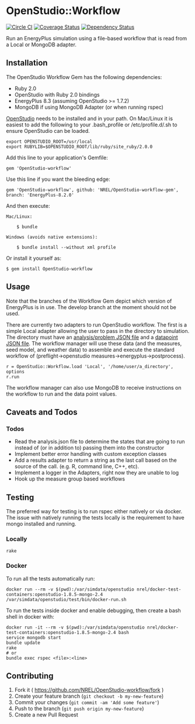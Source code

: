# OpenStudio::Workflow
[![Circle CI](https://circleci.com/gh/NREL/OpenStudio-workflow-gem/tree/EnergyPlus-8.3.0.svg?style=svg)](https://circleci.com/gh/NREL/OpenStudio-workflow-gem/tree/EnergyPlus-8.3.0)
[![Coverage Status](https://coveralls.io/repos/NREL/OpenStudio-workflow-gem/badge.svg?branch=docker-tests&service=github)](https://coveralls.io/github/NREL/OpenStudio-workflow-gem?branch=EnergyPlus-8.3.0) [![Dependency Status](https://www.versioneye.com/user/projects/5531fb7b10e714121100102e/badge.svg?style=flat)](https://www.versioneye.com/user/projects/5531fb7b10e714121100102e)

Run an EnergyPlus simulation using a file-based workflow that is read from a Local or MongoDB adapter.

## Installation

The OpenStudio Workflow Gem has the following dependencies:

* Ruby 2.0
* OpenStudio with Ruby 2.0 bindings
* EnergyPlus 8.3 (assuming OpenStudio >= 1.7.2)
* MongoDB if using MongoDB Adapter (or when running rspec)

[OpenStudio](http://developer.nrel.gov/downloads/buildings/openstudio/builds/) needs to be installed
and in your path.  On Mac/Linux it is easiest to add the following to your .bash_profile or /etc/profile.d/<file>.sh to ensure OpenStudio can be loaded.

    export OPENSTUDIO_ROOT=/usr/local
    export RUBYLIB=$OPENSTUDIO_ROOT/lib/ruby/site_ruby/2.0.0

Add this line to your application's Gemfile:

    gem 'OpenStudio-workflow'

Use this line if you want the bleeding edge:

    gem 'OpenStudio-workflow', github: 'NREL/OpenStudio-workflow-gem', branch: 'EnergyPlus-8.2.0'

And then execute:
    
    Mac/Linux:

        $ bundle
        
    Windows (avoids native extensions):
    
        $ bundle install --without xml profile

Or install it yourself as:
    
    $ gem install OpenStudio-workflow
    
## Usage

Note that the branches of the Workflow Gem depict which version of EnergyPlus is in use. The develop branch at the
moment should not be used.

There are currently two adapters to run OpenStudio workflow. The first is a simple Local adapter
allowing the user to pass in the directory to simulation. The directory must have an
[analysis/problem JSON file](spec/files/local_ex1/analysis_1.json) and a [datapoint JSON file](spec/files/local_ex1/datapoint_1.json).
The workflow manager will use these data (and the measures, seed model, and weather data) to assemble and
execute the standard workflow of (preflight->openstudio measures->energyplus->postprocess).

    r = OpenStudio::Workflow.load 'Local', '/home/user/a_directory', options
    r.run

The workflow manager can also use MongoDB to receive instructions on the workflow to run and the data point values.

## Caveats and Todos

### Todos

* Read the analysis.json file to determine the states that are going to run instead of (or in addition to) passing them into the constructor
* Implement better error handling with custom exception classes
* Add a results adapter to return a string as the last call based on the source of the call. (e.g. R, command line, C++, etc).
* Implement a logger in the Adapters, right now they are unable to log
* Hook up the measure group based workflows

## Testing

The preferred way for testing is to run rspec either natively or via docker. The issue with natively running the tests locally is the requirement to have mongo installed and running.

### Locally

```
rake
```

### Docker

To run all the tests automatically run:
```
docker run --rm -v $(pwd):/var/simdata/openstudio nrel/docker-test-containers:openstudio-1.8.5-mongo-2.4 /var/simdata/openstudio/test/bin/docker-run.sh
```

To run the tests inside docker and enable debugging, then create a bash shell in docker with:
```
docker run -it --rm -v $(pwd):/var/simdata/openstudio nrel/docker-test-containers:openstudio-1.8.5-mongo-2.4 bash
service mongodb start
bundle update
rake 
# or
bundle exec rspec <file>:<line>
```

## Contributing

1. Fork it ( https://github.com/NREL/OpenStudio-workflow/fork )
2. Create your feature branch (`git checkout -b my-new-feature`)
3. Commit your changes (`git commit -am 'Add some feature'`)
4. Push to the branch (`git push origin my-new-feature`)
5. Create a new Pull Request
